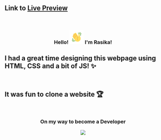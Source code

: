 ## Link to <a target="_blank" href="https://rasika-r.github.io/youtube-clone/">Live Preview</a>

<br>

<h3 align="center">
    Hello!
    <img src="wave.gif" 
         alt="Waving hand gif"
         height="45"
         width="45" />
    I'm Rasika!
</h3>


## I had a great time designing this webpage using HTML, CSS and a bit of JS! ✨

<br>

## It was fun to clone a website 🏆

<br>

<h3 align="center">On my way to become a Developer</h3>


<p align="center"><img  src="https://github-readme-streak-stats.herokuapp.com/?user=rasika-r"  /></p>
